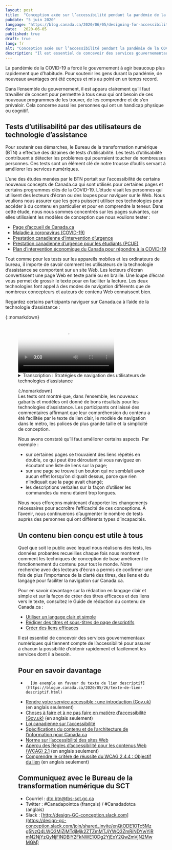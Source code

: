 ```yaml
---
layout: post
title:  "Conception axée sur l’accessibilité pendant la pandémie de la COVID-19"
pubdate: "5 juin 2020"
langpage: "https://blog.canada.ca/2020/06/05/designing-for-accessibility.html"
date:   2020-06-05
published: true
draft: true
lang: fr
alt: "Conception axée sur l’accessibilité pendant la pandémie de la COVID-19"
description: "Il est essentiel de concevoir des services gouvernementaux numériques qui tiennent compte de l’accessibilité pour assurer à chacun la possibilité d’obtenir rapidement et facilement les services dont il a besoin."
---
```


La pandémie de la COVID-19 a forcé le gouvernement à agir beaucoup plus rapidement que d’habitude. Pour soutenir les gens durant la pandémie, de nouveaux avantages ont été conçus et mis au point en un temps record.

Dans l’ensemble du gouvernement, il est apparu clairement qu’il faut travailler de concert pour permettre à tous ceux qui ont besoin de ces nouveaux programmes de les trouver, de les comprendre et de s’en prévaloir. Cela concerne aussi les personnes qui ont un handicap physique ou cognitif.

## Tests d’utilisabilité par des utilisateurs de technologie d’assistance

Pour soutenir ces démarches, le Bureau de la transformation numérique (BTN) a effectué des dizaines de tests d’utilisabilité. Les tests d’utilisabilité contribuent à détecter les problèmes qui pourraient toucher de nombreuses personnes. Ces tests sont un élément clé de notre trousse d’outils servant à améliorer les services numériques.

L’une des études menées par le BTN portait sur l’accessibilité de certains nouveaux concepts de Canada.ca qui sont utilisés pour certaines pages et certains programmes clés de la COVID-19. L’étude visait les personnes qui utilisent des lecteurs d’écran ou des loupes pour naviguer sur le Web.  Nous voulions nous assurer que les gens puissent utiliser ces technologies pour accéder à du contenu en particulier et pour en comprendre la teneur. Dans cette étude, nous nous sommes concentrés sur les pages suivantes, car elles utilisaient les modèles de conception que nous voulions tester :

*	[Page d’accueil de Canada.ca](https://www.canada.ca/fr.html)
*	[Maladie à coronavirus (COVID-19)](https://www.canada.ca/fr/sante-publique/services/maladies/maladie-coronavirus-covid-19.html)
*	[Prestation canadienne d’intervention d’urgence](https://www.canada.ca/fr/services/prestations/ae/pcusc-application.html)
*	[Prestation canadienne d’urgence pour les étudiants (PCUE)](https://www.canada.ca/fr/agence-revenu/services/prestations/prestation-urgence-etudiants.html)
*	[Plan d’intervention économique du Canada pour répondre à la COVID-19](https://www.canada.ca/fr/ministere-finances/plan-intervention-economique.html)

Tout comme pour les tests sur les appareils mobiles et les ordinateurs de bureau, il importe de savoir comment les utilisateurs de la technologie d’assistance se comportent sur un site Web. Les lecteurs d’écran convertissent une page Web en texte parlé ou en braille. Une loupe d’écran vous permet de grossir le texte pour en faciliter la lecture. Les deux technologies font appel à des modes de navigation différents que de nombreux concepteurs et auteurs de contenu Web connaissent bien.

Regardez certains participants naviguer sur Canada.ca à l’aide de la technologie d’assistance :

{::nomarkdown}
<figure class="wb-mltmd wb-init video cc_on">
	<video poster="{{ site.baseurl }}/{{ page.lang }}/images/assistive-tech/poster.jpg" title="Stratégies de navigation des utilisateurs de technologies d’assistance">
		<source type="video/mp4" src="{{ site.baseurl }}/{{ page.lang }}/images/assistive-tech/assistive-tech-nav-1080x600-fr.mp4" />
		<track src="#inline-captions" kind="captions" data-type="text/html" srclang="fr" label="French" />
	</video>

<figcaption>
<details id="inline-captions">
				<summary>Transcription : Stratégies de navigation des utilisateurs de technologies d’assistance</summary>

<p class="wet-boew-vd"><b>Titre :</b> Quelques stratégies de navigation au moyen de technologies d’assistance sur Canada.ca – mai 2020</p>
<p class="wet-boew-vd"><b>Sous-titre :</b> Le participant ARCA-03 - utilisateur de JAWS - Soutien financier à partir de la page d’accueil de Canada.ca</p>
<p class="wet-boew-vd">(On aperçoit une capture d’écran de la page d’accueil de Canada.ca. Nous faisons un zoom avant et nous voyons la fenêtre « Liste de liens » s’ouvrir en haut de la page. (Dans la fenêtre, une liste de liens s’affiche et chacun est surligné au fur et à mesure que le participant le lit à voix haute.)</p>
<p>
	<span class="wb-tmtxt" data-begin="8.34s" data-dur="04.03s"><b>Participant 1:</b> je ne peux pas utiliser « Passer au contenu principal », </span>
	<span class="wb-tmtxt" data-begin="12.39s" data-dur="01.33s">je ne sais pas vraiment ce qui se trouve ici,</span>
	<span class="wb-tmtxt" data-begin="13.74s" data-dur="01.63s"> donc nous devrons regarder le tout.</span>
</p>
<p class="wet-boew-vd">(<b>Légende :</b> Naviguer en explorant la liste de liens sur la page)</p>

<p>
	<span class="wb-tmtxt" data-begin="19.02s" data-dur="06.76s">D’accord, voyons voir, je vois « Pensions publiques » </span>
	<span class="wb-tmtxt" data-begin="22.17s" data-dur="05.80s">« Obtenir un passeport »... Ah! D’accord.</span>
</p>

<p class="wet-boew-vd">(Coronavirus (COVID-19) est surligné)</p>
<p>
	<span class="wb-tmtxt" data-begin="27.99s" data-dur="03.81s">Coronavirus - il y a peut-être quelque chose ici. </span>
	<span class="wb-tmtxt" data-begin="31.82s" data-dur="01.91s">Vous parlez à une personne qui a été mise à pied,</span>
	<span class="wb-tmtxt" data-begin="33.75s" data-dur="01.99s"> donc nous trouverons peut-être quelque chose ici. </span>
	<span class="wb-tmtxt" data-begin="35.76s" data-dur="02.23s">Nous y reviendrons </span>
	<span class="wb-tmtxt" data-begin="38.01s" data-dur="06.60s">dans une minute.</span>
</p>
<p class="wet-boew-vd">(« Obtenez le soutien dont vous avez besoin » est surligné.)</p>
<p>
	<span class="wb-tmtxt" data-begin="44.63s" data-dur="02.48s">Je vais donc commencer par « Obtenez le </span>
	<span class="wb-tmtxt" data-begin="47.13s" data-dur="02.83s">soutien dont vous avez besoin » afin de voir </span>
	<span class="wb-tmtxt" data-begin="49.98s" data-dur="03.04s">si je trouve quelque chose qui ressemble au moins</span>
	<span class="wb-tmtxt" data-begin="53.04s" data-dur="02.97s"> à un bon point de départ. Je vais donc me rendre là.</span>
<p>
	<span class="wb-tmtxt" data-begin="54.97s" data-dur="02.00s"><b>Animateur :</b> D’accord</span>
</p>
<p class="wet-boew-vd">(Zoom arrière afin de montrer que la page devient celle du Plan d’intervention économique.)</p>


<p class="wet-boew-vd"><b>Sous-titre :</b> Le participant ARCA-02 - utilisateur de JAWS – Soutien financier à partir de la page du Plan d’intervention économique</p>

<p class="wet-boew-vd">(Capture d’écran d’une page intitulée « Plan d’intervention économique du Canada pour répondre à la COVID-19 ». Une case se déplace vers le bas de la page, en mettant en évidence différents éléments pendant qu’une voix robotisée [le lecteur d’écran] lit ce qui y est affiché.)</p>

<p>
<span class="wb-tmtxt" data-begin="61.00s" data-dur="02.14s"><b>Lecteur d’écran :</b> Obtenez le soutien dont vous avez besoin.</span>
<span class="wb-tmtxt" data-begin="62.01s" data-dur="02.85s"> Plan d’intervention économique du Canada pour répondre à</span>
<span class="wb-tmtxt" data-begin="65.18s" data-dur="01.44s">la COVID-19 tiret Canada.ca. Sélection de la langue, niveau de titre –</span>
</p>

<p class="wet-boew-vd">(La case surligne la page titre, puis continue de se déplacer vers le bas de la page.)</p>

<p>
<span class="wb-tmtxt" data-begin="66.0s" data-dur="02.00s">Plan d’intervention économique du Canada pour répondre à la COVID-19 –
</span>
<span class="wb-tmtxt" data-begin="68.00s" data-dur="01.50s">Titre de niveau 1. Le gouvernement du Canada prend des mesures immédiates,</span>
<span class="wb-tmtxt" data-begin="69.50s" data-dur="01.50s"> importantes et décisives pour appuyer les Canadiens </span>
<span class="wb-tmtxt" data-begin="71.00s" data-dur="01.50s">et les entreprises qui sont aux prises avec des   </span>
<span class="wb-tmtxt" data-begin="72.50s" data-dur="01.50s">difficultés en raison de l’éclosion</span>
<span class="wb-tmtxt" data-begin="74.00s" data-dur="02.28s">mondiale de la COVID-19.</span>
</p>

<p class="wet-boew-vd"><b>Légende :</b> Naviguer par élément de page</p>

<p>
<span class="wb-tmtxt" data-begin="74.0s" data-dur="01.50s">Titre de niveau 2 – Sur cette page, </span>
<span class="wb-tmtxt" data-begin="75.5s" data-dur="01.0s">liste à trois puces,</span>
<span class="wb-tmtxt" data-begin="76.50s" data-dur="01.5s">Puce, hyperlien : Soutien aux particuliers. </span>
<span class="wb-tmtxt" data-begin="78.0s" data-dur="01.5s">Puce, hyperlien : Soutien aux entreprises. </span>
<span class="wb-tmtxt" data-begin="79.50s" data-dur="01.5s">Puce, hyperlien : Soutien aux secteurs. </span>
<span class="wb-tmtxt" data-begin="81.00s" data-dur="01.0s">Fin de la liste. </span>
<span class="wb-tmtxt" data-begin="82.00s" data-dur="01.5s"><b>Participant 2:</b> Je vais choisir particuliers,</span>
<span class="wb-tmtxt" data-begin="83.50s" data-dur="05.97s"> Soutien aux particuliers.</span>
</p>

<p>
<span class="wb-tmtxt" data-begin="85.00s" data-dur="01.5s">Cela ne devrait pas aller trop vite, en fait</span>
<span class="wb-tmtxt" data-begin="86.5s" data-dur="05.0s">je suis un lecteur JAWS lent par rapport aux autres. </span>
</p>

<p class="wet-boew-vd">(La case de sélection retourne au titre « Soutien aux particuliers » et se dirige vers le lien « Soutien aux particuliers ») </p>

<p>
<span class="wb-tmtxt" data-begin="93.00s" data-dur="02.0s"><b>Lecteur d’écran :</b> Titre de niveau 2 – Soutien aux particuliers.</span>
<span class="wb-tmtxt" data-begin="95.5s" data-dur="01.5s"> Titre de niveau 3 – Particuliers et familles.</span>
<span class="wb-tmtxt" data-begin="97.0s" data-dur="01.5s"> Liste comportant cinq éléments. </span>
<span class="wb-tmtxt" data-begin="98.5s" data-dur="07.0s">Complément salarial temporaire pour les travailleurs essentiels à faible revenu.</span>
</p>


<p>
<span class="wb-tmtxt" data-begin="107.72s" data-dur="02.41s"> <b>Participant 2:</b> Travailleurs essentiels à faible revenu... il n’est pas un travailleur</span>
<span class="wb-tmtxt" data-begin="110.15s" data-dur="05.97s"> essentiel, n’est-ce pas? On ne le mentionne pas dans les instructions.</span>
</p>
<p>
<span class="wb-tmtxt" data-begin="115.25s" data-dur="05.97s"><b>Lecteur d’écran :</b> (Unintelligible).</span>
</p>

<p class="wet-boew-vd">(La sélection se déplace aux autres éléments de la liste – Hausse des montants de l’Allocation canadienne pour enfants, Paiement du crédit spécial pour la taxe sur les produits et services, Délai supplémentaire pour produire une déclaration de revenus et se dirige vers le titre « Personnes ayant subi une perte de revenus »).</p>

<p>
<span class="wb-tmtxt" data-begin="121.0s" data-dur="02.5s">Titre de niveau 3 – Personnes ayant subi une perte de revenus.</span>
<span class="wb-tmtxt" data-begin="123.5s" data-dur="01.50s"><b>Participant 2:</b> Hah!</span>
</p>

<p>
<span class="wb-tmtxt" data-begin="125.0s" data-dur="01.50s"><b>Lecteur d’écran :</b> Liste comprenant un élément.</span>
<span class="wb-tmtxt" data-begin="126.5s" data-dur="05.00s">Prestation canadienne d’urgence (PCU) – bouton réduit.</span>
<span class="wb-tmtxt" data-begin="131.5s" data-dur="05.00s">Titre de niveau 3 – Personnes autochtones.</span>
</p>

<p class="wet-boew-vd">(La sélection se déplace à partir de la section « Personnes autochtones ».)</p>

<p>
<span class="wb-tmtxt" data-begin="136.5s" data-dur="03.00s">Prestation canadienne d’urgence (PCU) – bouton agrandi.</span>
</p>

<p>
<span class="wb-tmtxt" data-begin="139.61s" data-dur="03.17s"><b>Participant 2 :</b> C’est un lien réduit, qui s’est</span>
<span class="wb-tmtxt" data-begin="142.8s" data-dur="02.07s"> bel et bien agrandi, ce qui est une bonne chose – cela a fonctionné. </span>
<span class="wb-tmtxt" data-begin="144.89s" data-dur="03.97s">Parce qu’ils ne fonctionnent pas toujours.</span>
</p>


<p>
<span class="wb-tmtxt" data-begin="148.89s" data-dur="05.97s"><b>Lecteur d’écran :</b> Nous offrons une prestation imposable de 2 000 $ toutes les 4 semaines...
</span>
</p>

<p class="wet-boew-vd"><b>Sous-titre :</b> Le participant ARCA-05 - Utilisateur du logiciel de grossissement de texte Windows – Quand faire une autre demande de PCU.</p>


<p>
<span class="wb-tmtxt" data-begin="156.97s" data-dur="02.48s"><b>Participant 3:</b> D’accord, je vais tout simplement à « Faites une autre demande » </span>
<span class="wb-tmtxt" data-begin="159.47s" data-dur="02.11s">et je vois ce que disent les instructions sur les prochaines étapes à suivre.</span>
</p>


<p>
<span class="wb-tmtxt" data-begin="161.6s" data-dur="01.44s">C’est écrit juste en dessous de toute façon, </span>
<span class="wb-tmtxt" data-begin="163.06s" data-dur="02.75s">« Si votre situation se poursuit, vous devez </span>
<span class="wb-tmtxt" data-begin="165.83s" data-dur="05.97s">refaire une demande de... »</span>
</p>

<p class="wet-boew-vd">(Le pointeur se déplace sur l’écran afin de trouver plus d’information.)</p>



<p>
<span class="wb-tmtxt" data-begin="175.3s" data-dur="02.96s">Donc, je ne suis pas certain, parce que le </span>
<span class="wb-tmtxt" data-begin="178.28s" data-dur="02.35s">moment auquel je dois présenter ma demande </span>
<span class="wb-tmtxt" data-begin="180.65s" data-dur="01.69s">pour le versement du 10 mai ce n’est pas indiqué ici, </span>
<span class="wb-tmtxt" data-begin="182.36s" data-dur="01.81s">où je m’attendais à le voir. On indique tout simplement </span>
<span class="wb-tmtxt" data-begin="184.19s" data-dur="03.34s">que je dois présenter une nouvelle demande aux quatre semaines.</span>
</p>

<p class="wet-boew-vd">Légende : Utilise le menu latéral pour s’orienter.</p>
<p class="wet-boew-vd">(Le pointeur se déplace au menu Section, situé à droite de l’écran.)</p>

<span class="wb-tmtxt" data-begin="187.55s" data-dur="04.90s">Oui : « Qui peut faire une demande », « Comment faire une demande »,</span>
<span class="wb-tmtxt" data-begin="192.47s" data-dur="01.74s"> on m’indique que je me trouve ici, « Continuez de recevoir </span>
<span class="wb-tmtxt" data-begin="194.23s" data-dur="02.84s">vos paiements ». Donc, je sens que je suis  </span>
<span class="wb-tmtxt" data-begin="197.09s" data-dur="05.97s">au bon endroit. Ah! Voilà!</span>

<p class="wet-boew-vd">(Le pointeur se déplace sous le lien « Déterminez quand faire une autre demande ».)</p>

<p class="wet-boew-vd"><b>Sous-titre :</b> Participant ARCA-04 - Le participant ARCA-04 – Utilise NVDA – Contactez-nous à propos de la PCU.</p>

<p class="wet-boew-vd">(Capture d’écran d’une page intitulée : « Demander la PCU auprès de l’ARC : Comment faire une demande ». On trouve un menu intitulé « Sections » sur le côté droit de la page. Une case de sélection se déplace autour des éléments qui se trouvent sur la page. On peut entendre le lecteur d’écran par l’intermédiaire de la vidéo, mais les paroles sont inintelligibles.)</p>

<p>
<span class="wb-tmtxt" data-begin="218.00s" data-dur="04.0s"><b>Participant 4:</b> Contactez-nous à propos de la PCU – Hé! Essayons ça!</span>
</p>

<p class="wet-boew-vd">(page intitulée : « Contactez-nous à propos de la PCU  » )</p>


<p>
<span class="wb-tmtxt" data-begin="222.00s" data-dur="15.0s"><b>Lecteur d’écran :</b> (Inintelligible)</span>
</p>
<p>
<span class="wb-tmtxt" data-begin="243.00s" data-dur="6.0s"><b>Participant 4:</b> On peut communiquer avec le ministère auprès duquel on a fait la demande, ce qui est bien.
</span>
</p>

<p class="wet-boew-vd">(La case de sélection indique  « Si vous avez demandé la PCU auprès de l'ARC ». Cela s'étend, révélant 3 sous-points. La sélection se déplace vers le premier, qui est : « Renseignez-vous sur le statut de votre paiement de PCU ». Cela ouvre à révéler « Contactez l'ARC au : 1-800-959-7383 ».)</p>


<p>
<span class="wb-tmtxt" data-begin="256.00s" data-dur="10.0s">1-800-959-8281. Oh, c’est le numéro habituel de l’Agence du revenu du Canada.</span>
</p>



</details>
</figcaption>



{:/nomarkdown}
<br/>
Les tests ont montré que, dans l’ensemble, les nouveaux gabarits et modèles ont donné de bons résultats pour les technologies d’assistance. Les participants ont laissé des commentaires affirmant que leur compréhension du contenu a été facilitée par le texte de lien clair, le modèle de navigation dans le métro, les polices de plus grande taille et la simplicité de conception.

Nous avons constaté qu’il faut améliorer certains aspects. Par exemple :
*	sur certaines pages se trouvaient des liens répétés en double, ce qui peut être déroutant si vous naviguez en écoutant une liste de liens sur la page;
*	sur une page se trouvait un bouton qui ne semblait avoir aucun effet lorsqu’on cliquait dessus, parce que rien n’indiquait que la page avait changé;
*	les descriptions verbales sur la façon d’utiliser les commandes du menu étaient trop longues.

Nous nous efforçons maintenant d’apporter les changements nécessaires pour accroître l’efficacité de ces conceptions. À l’avenir, nous continuerons d’augmenter le nombre de tests auprès des personnes qui ont différents types d’incapacités.

## Un contenu bien conçu est utile à tous

Quel que soit le public avec lequel nous réalisons des tests, les données probantes recueillies chaque fois nous montrent comment les techniques de conception de base améliorent le fonctionnement du contenu pour tout le monde. Notre recherche avec des lecteurs d’écran a permis de confirmer une fois de plus l’importance de la clarté des titres, des liens et du langage pour faciliter la navigation sur Canada.ca.

Pour en savoir davantage sur la rédaction en langage clair et simple et sur la façon de créer des titres efficaces et des liens vers le texte, consultez le Guide de rédaction du contenu de Canada.ca :
*	[Utiliser un langage clair et simple](https://www.canada.ca/fr/secretariat-conseil-tresor/services/communications-gouvernementales/guide-redaction-contenu-canada.html#toc6)
*	[Rédiger des titres et sous-titres de page descriptifs](https://www.canada.ca/fr/secretariat-conseil-tresor/services/communications-gouvernementales/guide-redaction-contenu-canada.html#wp5-1)
*	[Créer des liens efficaces](https://www.canada.ca/fr/secretariat-conseil-tresor/services/communications-gouvernementales/guide-redaction-contenu-canada.html#toc11)

Il est essentiel de concevoir des services gouvernementaux numériques qui tiennent compte de l’accessibilité pour assurer à chacun la possibilité d’obtenir rapidement et facilement les services dont il a besoin.


## Pour en savoir davantage

*       [Un exemple en faveur du texte de lien descriptif](https://blogue.canada.ca/2020/05/26/texte-de-lien-descriptif.html)
*	[Rendre votre service accessible : une introduction (Gov.uk)](https://www.gov.uk/service-manual/helping-people-to-use-your-service/making-your-service-accessible-an-introduction) (en anglais seulement)
*	[Choses à faire et à ne pas faire en matière d’accessibilité (Gov.uk)](https://accessibility.blog.gov.uk/2016/09/02/dos-and-donts-on-designing-for-accessibility/) (en anglais seulement)
*	[Loi canadienne sur l’accessibilité](https://laws-lois.justice.gc.ca/fra/lois/A-0.6/)
*	[Spécifications du contenu et de l’architecture de l’information pour Canada.ca](https://www.canada.ca/fr/secretariat-conseil-tresor/services/communications-gouvernementales/specifications-contenu-architecture-information-canada.html)
*	[Norme sur l’accessibilité des sites Web](https://www.tbs-sct.gc.ca/pol/doc-fra.aspx?id=23601)
*	[Aperçu des Règles d’accessibilité pour les contenus Web (WCAG) 2.1](https://www.w3.org/TR/WCAG21/) (en anglais seulement)
*	[Comprendre le critère de réussite du WCAG 2.4.4 : Objectif du lien](https://www.w3.org/WAI/WCAG21/Understanding/link-purpose-in-context.html) (en anglais seulement)

## Communiquez avec le Bureau de la transformation numérique du SCT
* Courriel : [dto.btn@tbs-sct.gc.ca](mailto:dto.btn@tbs-sct.gc.ca)
* Twitter :  #Canadapointca (français) / #Canadadotca (anglais)
* Slack : [http://design-GC-conception.slack.com](https://design-gc-conception.slack.com/join/shared_invite/enQtODE1OTc5Mzg5NzQ4LWQ3MjZjMTdjMjk2ZTZmMTJjYWQ3ZmRiNDYwYjRmN2NjYzQyNjFlNDBlY2FkNWE1ODg2YjExY2QwZmVjN2MwMGM)
